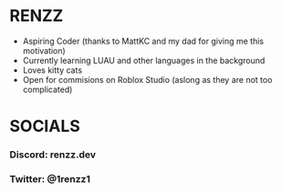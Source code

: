 # RENZZ
- Aspiring Coder (thanks to MattKC and my dad for giving me this motivation)
- Currently learning LUAU and other languages in the background
- Loves kitty cats
- Open for commisions on Roblox Studio (aslong as they are not too complicated)

# SOCIALS
### Discord: renzz.dev
### Twitter: @1renzz1
<!---
renzz00/renzz00 is a ✨ special ✨ repository because its `README.md` (this file) appears on your GitHub profile.
You can click the Preview link to take a look at your changes.
--->
